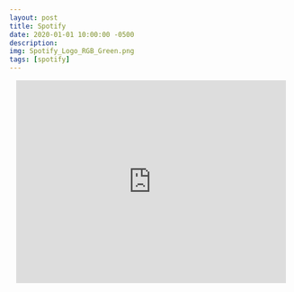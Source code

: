 ```yaml
---
layout: post
title: Spotify
date: 2020-01-01 10:00:00 -0500
description:
img: Spotify_Logo_RGB_Green.png
tags: [spotify]
---
```


<div align="center"><iframe src="https://open.spotify.com/embed/playlist/2IztMPJnfGnJrbReiBBHZf" width="480" height="360" frameborder="0" allowtransparency="true" allow="encrypted-media"></iframe></div>
